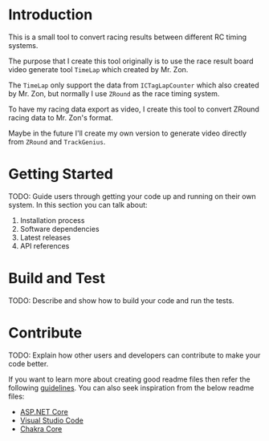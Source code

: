 # Introduction 
This is a small tool to convert racing results between different RC timing systems.

The purpose that I create this tool originally is to use the race result board video generate tool `TimeLap` which created by Mr. Zon.

The `TimeLap` only support the data from `ICTagLapCounter` which also created by Mr. Zon, but normally I use `ZRound` as the race timing system. 

To have my racing data export as video, I create this tool to convert ZRound racing data to Mr. Zon's format.

Maybe in the future I'll create my own version to generate video directly from `ZRound` and `TrackGenius`.

# Getting Started
TODO: Guide users through getting your code up and running on their own system. In this section you can talk about:
1.	Installation process
2.	Software dependencies
3.	Latest releases
4.	API references

# Build and Test
TODO: Describe and show how to build your code and run the tests. 

# Contribute
TODO: Explain how other users and developers can contribute to make your code better. 

If you want to learn more about creating good readme files then refer the following [guidelines](https://docs.microsoft.com/en-us/azure/devops/repos/git/create-a-readme?view=azure-devops). You can also seek inspiration from the below readme files:
- [ASP.NET Core](https://github.com/aspnet/Home)
- [Visual Studio Code](https://github.com/Microsoft/vscode)
- [Chakra Core](https://github.com/Microsoft/ChakraCore)